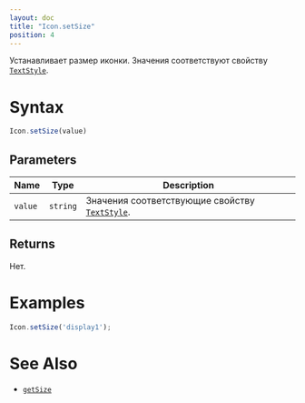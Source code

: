 ```yaml
---
layout: doc
title: "Icon.setSize"
position: 4
---
```


Устанавливает размер иконки. Значения соответствуют свойству [`TextStyle`](../../../Core/Style/TextStyle/).

# Syntax

```js
Icon.setSize(value)
```

## Parameters

|Name|Type|Description|
|----|----|-----------|
|`value`|`string`|Значения соответствующие свойству [`TextStyle`](../../../Core/Style/TextStyle/).|

## Returns

Нет.

# Examples

```js
Icon.setSize('display1');
```

# See Also

* [`getSize`](../Icon.getSize/)
